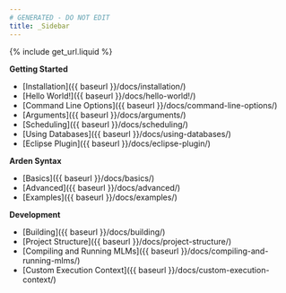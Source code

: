 ```yaml
---
# GENERATED - DO NOT EDIT
title: _Sidebar
---
```

{% include get_url.liquid %}

**Getting Started**
- [Installation]({{ baseurl }}/docs/installation/)
- [Hello World!]({{ baseurl }}/docs/hello-world!/)
- [Command Line Options]({{ baseurl }}/docs/command-line-options/)
- [Arguments]({{ baseurl }}/docs/arguments/)
- [Scheduling]({{ baseurl }}/docs/scheduling/)
- [Using Databases]({{ baseurl }}/docs/using-databases/)
- [Eclipse Plugin]({{ baseurl }}/docs/eclipse-plugin/)

**Arden Syntax**
- [Basics]({{ baseurl }}/docs/basics/)
- [Advanced]({{ baseurl }}/docs/advanced/)
- [Examples]({{ baseurl }}/docs/examples/)

**Development**
- [Building]({{ baseurl }}/docs/building/)
- [Project Structure]({{ baseurl }}/docs/project-structure/)
- [Compiling and Running MLMs]({{ baseurl }}/docs/compiling-and-running-mlms/)
- [Custom Execution Context]({{ baseurl }}/docs/custom-execution-context/)
